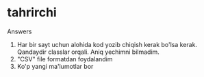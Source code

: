 # tahrirchi


Answers

1. Har bir sayt uchun alohida kod yozib chiqish kerak bo'lsa kerak. Qandaydir classlar orqali. Aniq yechimni bilmadim.
2. "CSV" file formatdan foydalandim
3. Ko'p yangi ma'lumotlar bor
